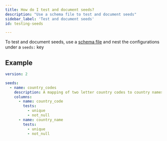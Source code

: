 ```yaml
---
title: How do I test and document seeds?
description: "Use a schema file to test and document seeds"
sidebar_label: 'Test and document seeds'
id: testing-seeds

---
```


To test and document seeds, use a [schema file](/reference/configs-and-properties) and nest the configurations under a `seeds:` key

## Example

<File name='seeds/schema.yml'>

```yml
version: 2

seeds:
  - name: country_codes
    description: A mapping of two letter country codes to country names
    columns:
      - name: country_code
        tests:
          - unique
          - not_null
      - name: country_name
        tests:
          - unique
          - not_null
```

</File>
